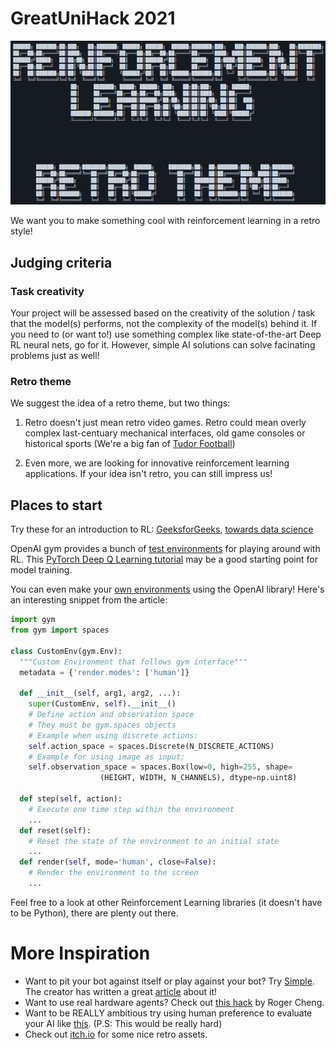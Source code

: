 # GreatUniHack 2021
![Challenge banner: Reinforcement learning retro theme](challengebanner.png)

We want you to make something cool with reinforcement learning in a retro style!

## Judging criteria
### Task creativity

Your project will be assessed based on the creativity of the solution / task that the model(s) performs, not the complexity of the model(s) behind it. If you need to (or want to!) use something complex like state-of-the-art Deep RL neural nets, go for it. However, simple AI solutions can solve facinating problems just as well!

### Retro theme
We suggest the idea of a retro theme, but two things:
1. Retro doesn't just mean retro video games. Retro could mean overly complex last-centuary mechanical interfaces, old game consoles or historical sports (We're a big fan of [Tudor Football](https://primaryfacts.com/680/tudor-football-facts-and-information/))

2. Even more, we are looking for innovative reinforcement learning applications. If your idea isn't retro, you can still impress us!

## Places to start

Try these for an introduction to RL: [GeeksforGeeks](https://www.geeksforgeeks.org/what-is-reinforcement-learning/), [towards data science](https://towardsdatascience.com/reinforcement-learning-101-e24b50e1d292)

OpenAI gym provides a bunch of [test environments](https://gym.openai.com/envs/#classic_control) for playing around with RL.
This [PyTorch Deep Q Learning tutorial](https://pytorch.org/tutorials/intermediate/reinforcement_q_learning.html) may be a good starting point for model training.

You can even make your [own environments](https://towardsdatascience.com/creating-a-custom-openai-gym-environment-for-stock-trading-be532be3910e) using the OpenAI library! Here's an interesting snippet from the article:
```python
import gym
from gym import spaces

class CustomEnv(gym.Env):
  """Custom Environment that follows gym interface"""
  metadata = {'render.modes': ['human']}

  def __init__(self, arg1, arg2, ...):
    super(CustomEnv, self).__init__()
    # Define action and observation space
    # They must be gym.spaces objects
    # Example when using discrete actions:
    self.action_space = spaces.Discrete(N_DISCRETE_ACTIONS)
    # Example for using image as input:
    self.observation_space = spaces.Box(low=0, high=255, shape=
                    (HEIGHT, WIDTH, N_CHANNELS), dtype=np.uint8)

  def step(self, action):
    # Execute one time step within the environment
    ...
  def reset(self):
    # Reset the state of the environment to an initial state
    ...
  def render(self, mode='human', close=False):
    # Render the environment to the screen
    ...
```

Feel free to a look at other Reinforcement Learning libraries (it doesn't have to be Python), there are plenty out there.   

# More Inspiration
* Want to pit your bot against itself or play against your bot? Try [Simple](https://github.com/davidADSP/SIMPLE). The creator has written a great [article](https://medium.com/applied-data-science/how-to-train-ai-agents-to-play-multiplayer-games-using-self-play-deep-reinforcement-learning-247d0b440717) about it!
* Want to use real hardware agents? Check out [this hack](https://hackaday.com/2019/05/25/little-lamp-to-learn-longer-leaps/) by Roger Cheng.
* Want to be REALLY ambitious try using human preference to evaluate your AI like [this](https://openai.com/blog/deep-reinforcement-learning-from-human-preferences/). (P.S: This would be really hard)
* Check out [itch.io](https://itch.io/game-assets/free/tag-retro) for some nice retro assets.

